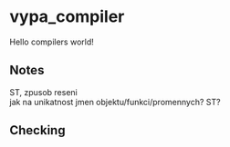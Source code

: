 # vypa_compiler

Hello compilers world!

## Notes

ST, zpusob reseni   
jak na unikatnost jmen objektu/funkci/promennych? ST?

## Checking



